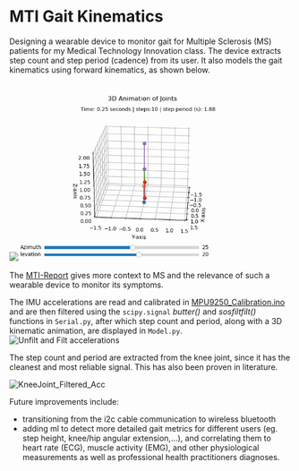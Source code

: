 # MTI Gait Kinematics
Designing a wearable device to monitor gait for Multiple Sclerosis (MS) patients for my Medical Technology Innovation class. 
The device extracts step count and step period (cadence) from its user. It also models the gait kinematics using forward kinematics, as shown below.

<img src="https://github.com/MattJmt/MTI-Gait-Kinematics/blob/main/Pictures/WalkingTest.gif" width="170"/> <img src="https://github.com/MattJmt/MTI-Gait-Kinematics/blob/main/figures/Walking_animation.gif" width="425"/>





The [MTI-Report](https://github.com/MattJmt/MTI-Gait-Kinematics/blob/main/MTI-Report.pdf)  gives more context to MS and the relevance of such a wearable device to monitor its symptoms.

The IMU accelerations are read and calibrated in [MPU9250_Calibration.ino](https://github.com/MattJmt/MTI-Gait-Kinematics/blob/main/MPU9250_calibration/MPU9250_calibration.ino) and are then filtered using the ```scipy.signal``` *butter()* and *sosfiltfilt()* functions in ```Serial.py```, after which step count and period, along with a 3D kinematic animation, are displayed in ```Model.py```. 
![Unfilt and Filt accelerations](https://github.com/MattJmt/MTI-Gait-Kinematics/assets/80914835/6d27883d-429d-45c2-8436-1d108b7f9d3d)

The step count and period are extracted from the knee joint, since it has the cleanest and most reliable signal. This has also been proven in literature. 

![KneeJoint_Filtered_Acc](https://github.com/MattJmt/MTI-Gait-Kinematics/assets/80914835/392c6173-0acb-42e3-bfa4-9199f9c3c3f6)

Future improvements include:
  - transitioning from the i2c cable communication to wireless bluetooth
  - adding ml to detect more detailed gait metrics for different users (eg. step height, knee/hip angular extension,...), and correlating them to heart rate (ECG), muscle activity (EMG), and other physiological measurements as well as professional health practitioners diagnoses.
